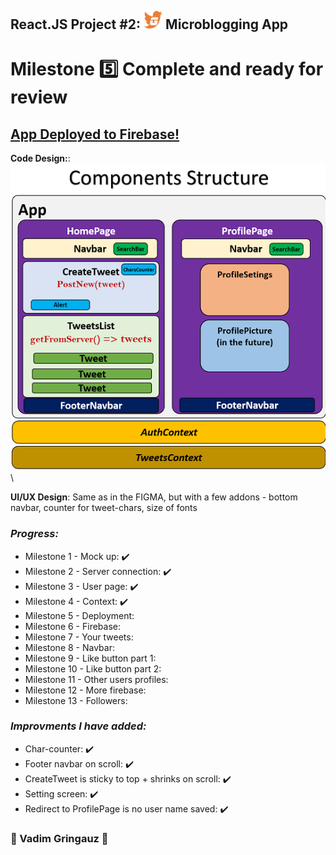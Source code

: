 ## React.JS Project #2: <img src='./assets/logo.png' width=30px /> Microblogging App
# Milestone :five: Complete and ready for review

## [App Deployed to Firebase!](https://itc-microblogging-85128.web.app)

**Code Design:**: 
![components](components.png) \


**UI/UX Design**: Same as in the FIGMA, but with a few addons - bottom navbar, counter for tweet-chars, size of fonts

### *Progress:*
- Milestone 1 - Mock up: :heavy_check_mark:
- Milestone 2 - Server connection: :heavy_check_mark:
- Milestone 3 - User page: :heavy_check_mark:
- Milestone 4 - Context: :heavy_check_mark:
- Milestone 5 - Deployment: 
- Milestone 6 - Firebase: 
- Milestone 7 - Your tweets: 
- Milestone 8 - Navbar: 
- Milestone 9 - Like button part 1: 
- Milestone 10 - Like button part 2: 
- Milestone 11 - Other users profiles: 
- Milestone 12 - More firebase: 
- Milestone 13 - Followers: 

### *Improvments I have added:*
- Char-counter: :heavy_check_mark:
- Footer navbar on scroll: :heavy_check_mark:
- CreateTweet is sticky to top + shrinks on scroll: :heavy_check_mark:
- Setting screen: :heavy_check_mark:
- Redirect to ProfilePage is no user name saved: :heavy_check_mark:

### :basketball: Vadim Gringauz :basketball:

